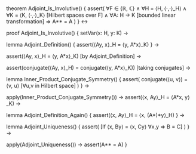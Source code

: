 theorem Adjoint_Is_Involutive() {
  assert(
    ∀F ∈ {ℝ, ℂ} ∧
    ∀H = ⟨H, ⟨·,·⟩_H⟩ ∧ ∀K = ⟨K, ⟨·,·⟩_K⟩ [Hilbert spaces over F] ∧
    ∀A: H → K [bounded linear transformation] ⇒
    A** = A
  )
} ↔

proof Adjoint_Is_Involutive() {
  setVar(x: H, y: K) →
  
  lemma Adjoint_Definition() {
    assert(⟨Ay, x⟩_H = ⟨y, A*x⟩_K)
  } →
  
  assert(⟨Ay, x⟩_H = ⟨y, A*x⟩_K) [by Adjoint_Definition] →
  
  assert(conjugate(⟨Ay, x⟩_H) = conjugate(⟨y, A*x⟩_K)) [taking conjugates] →
  
  lemma Inner_Product_Conjugate_Symmetry() {
    assert(
      conjugate(⟨u, v⟩) = ⟨v, u⟩ [∀u,v in Hilbert space]
    )
  } →
  
  apply(Inner_Product_Conjugate_Symmetry()) →
  assert(⟨x, Ay⟩_H = ⟨A*x, y⟩_K) →
  
  lemma Adjoint_Definition_Again() {
    assert(⟨x, Ay⟩_H = ⟨x, (A*)*y⟩_H)
  } →
  
  lemma Adjoint_Uniqueness() {
    assert(
      [If ⟨x, By⟩ = ⟨x, Cy⟩ ∀x,y ⇒ B = C]
    )
  } →
  
  apply(Adjoint_Uniqueness()) →
  assert(A** = A)
}